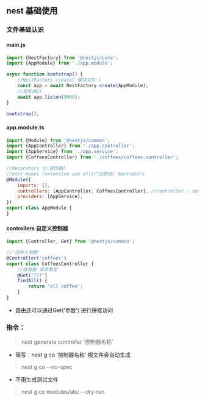 ## nest 基础使用

### 文件基础认识

#### main.js

```ts
import {NestFactory} from '@nestjs/core';
import {AppModule} from './app.module';

async function bootstrap() {
    //NestFactory.create('模块文件')
    const app = await NestFactory.create(AppModule);
    //监听端口
    await app.listen(3000);
}

bootstrap();

```

#### app.module.ts

```javascript
import {Module} from '@nestjs/common';
import {AppController} from './app.controller';
import {AppService} from './app.service';
import {CoffeesController} from './coffees/coffees.controller';

//decorators（n:装饰器)
//nest makes (extensive use of)(广泛使用) decorators
@Module({
    imports: [],
    controllers: [AppController, CoffeesController], //controller : controls the invocation of the service
    providers: [AppService],
})
export class AppModule {
}

```

#### controllers 自定义控制器

```ts
import {Controller, Get} from '@nestjs/common';

//'可传入参数'
@Controller('coffees')
export class CoffeesController {
    //装饰器 请求类型
    @Get('???')
    findAll() {
        return 'all coffee';
    }
}
```

- 路由还可以通过Get('参数') 进行拼接访问

### 指令：

> nest generate controller '控制器名称'

- 简写：nest g co '控制器名称' 根文件会自动生成

> nest g co --no-spec

- 不用生成测试文件

> nest g co modules/abc --dry-run



